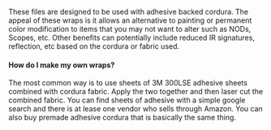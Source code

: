 These files are designed to be used with adhesive backed cordura. The appeal of these wraps is it allows an alternative to painting or permanent color modification to items that you may not want to alter such as NODs, Scopes, etc. Other benefits can potentially include reduced IR signatures, reflection, etc based on the cordura or fabric used.

#### How do I make my own wraps?
The most common way is to use sheets of 3M 300LSE adhesive sheets combined with cordura fabric. Apply the two together and then laser cut the combined fabric. You can find sheets of adhesive with a simple google search and there is at lease one vendor who sells through Amazon. 
You can also buy premade adhesive cordura that is basically the same thing.
